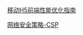 [移动H5前端性能优化指南](http://isux.tencent.com/h5-performance.html)


[网络安全策略-CSP](https://content-security-policy.com/)
